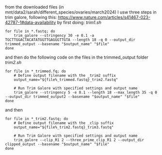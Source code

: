 from the downloaded files (in mnt/data2/sarah/different_species/ovaries/march2024) I usw three steps in trim galore, following this: https://www.nature.com/articles/s41467-023-42787-1#data-availability by first doing:
_trim1.sh_
```
for file in *.fastq; do
    trim_galore --stringency 30 -e 0.1 -a TGCTTGGACTACATATGGTTGAGGGTTGTA --length 18 -q 0 --output_dir trimmed_output --basename "$output_name" "$file"
done
```

and then do the following code on the files in the trimmed_output folder
*trim2.sh*
```
for file in *_trimmed.fq; do
    # Define output filename with the _trim2 suffix
    output_name="${file%_trimmed.fastq}_trim2.fastq"

    # Run Trim Galore with specified settings and output name
    trim_galore --stringency 5 -e 0.1 --length 18 --max_length 35 -q 0 --output_dir trimmed_output2 --basename "$output_name" "$file"
done
```

and then
```
for file in *_trim2.fastq; do
    # Define output filename with the _clip suffix
    output_name="${file%_trim2.fastq}_trim3.fastq"

    # Run Trim Galore with specified settings and output name
    trim_galore --clip_R1 2 --three_prime_clip_R1 2 --output_dir clipped_output --basename "$output_name" "$file"
done



```
